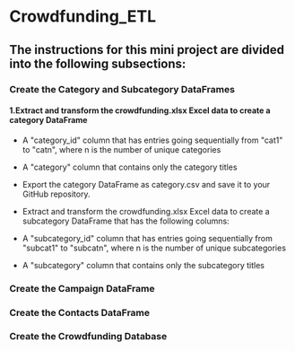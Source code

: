 # Crowdfunding_ETL

## The instructions for this mini project are divided into the following subsections:

### Create the Category and Subcategory DataFrames
#### 1.Extract and transform the crowdfunding.xlsx Excel data to create a category DataFrame 

- A "category_id" column that has entries going sequentially from "cat1" to "catn", where n is the number of unique categories

* A "category" column that contains only the category titles

+ Export the category DataFrame as category.csv and save it to your GitHub repository.

+ Extract and transform the crowdfunding.xlsx Excel data to create a subcategory DataFrame that has the following columns:

+ A "subcategory_id" column that has entries going sequentially from "subcat1" to "subcatn", where n is the number of unique subcategories

+ A "subcategory" column that contains only the subcategory titles


### Create the Campaign DataFrame
### Create the Contacts DataFrame
### Create the Crowdfunding Database

###
